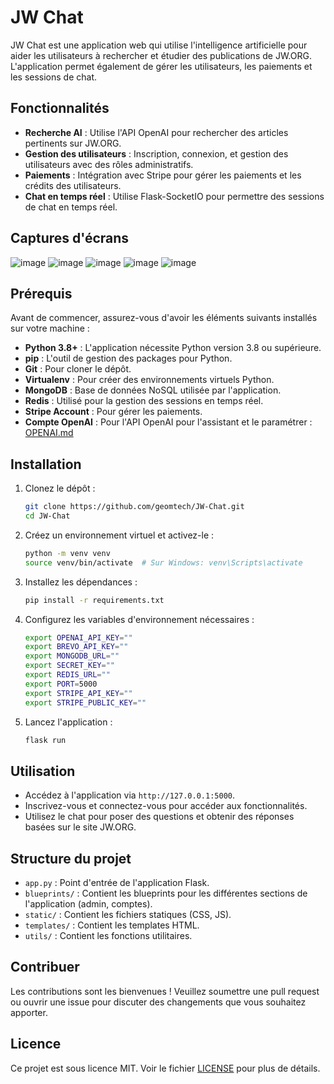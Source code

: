 # JW Chat

JW Chat est une application web qui utilise l'intelligence artificielle pour aider les utilisateurs à rechercher et étudier des publications de JW.ORG. L'application permet également de gérer les utilisateurs, les paiements et les sessions de chat.

## Fonctionnalités

- **Recherche AI** : Utilise l'API OpenAI pour rechercher des articles pertinents sur JW.ORG.
- **Gestion des utilisateurs** : Inscription, connexion, et gestion des utilisateurs avec des rôles administratifs.
- **Paiements** : Intégration avec Stripe pour gérer les paiements et les crédits des utilisateurs.
- **Chat en temps réel** : Utilise Flask-SocketIO pour permettre des sessions de chat en temps réel.

## Captures d'écrans

![image](https://github.com/user-attachments/assets/54a20c48-fbdb-41cb-bc5e-16f0927f5a4e)
![image](https://github.com/user-attachments/assets/e31b1638-7e55-4452-9f73-5a04f26da36a)
![image](https://github.com/user-attachments/assets/0ff3699b-6250-41b2-8f6b-eb3ffda25c97)
![image](https://github.com/user-attachments/assets/a227d8d0-ae25-439d-ab3f-7ba01fe06d66)
![image](https://github.com/user-attachments/assets/490f3ff6-b5f8-447d-adfb-64095fb99b65)

## Prérequis

Avant de commencer, assurez-vous d'avoir les éléments suivants installés sur votre machine :

- **Python 3.8+** : L'application nécessite Python version 3.8 ou supérieure.
- **pip** : L'outil de gestion des packages pour Python.
- **Git** : Pour cloner le dépôt.
- **Virtualenv** : Pour créer des environnements virtuels Python.
- **MongoDB** : Base de données NoSQL utilisée par l'application.
- **Redis** : Utilisé pour la gestion des sessions en temps réel.
- **Stripe Account** : Pour gérer les paiements.
- **Compte OpenAI** : Pour l'API OpenAI pour l'assistant et le paramétrer : [OPENAI.md](OPENAI.md)


## Installation

1. Clonez le dépôt :
    ```sh
    git clone https://github.com/geomtech/JW-Chat.git
    cd JW-Chat
    ```

2. Créez un environnement virtuel et activez-le :
    ```sh
    python -m venv venv
    source venv/bin/activate  # Sur Windows: venv\Scripts\activate
    ```

3. Installez les dépendances :
    ```sh
    pip install -r requirements.txt
    ```

4. Configurez les variables d'environnement nécessaires :
    ```sh
    export OPENAI_API_KEY=""
    export BREVO_API_KEY=""
    export MONGODB_URL=""
    export SECRET_KEY=""
    export REDIS_URL=""
    export PORT=5000
    export STRIPE_API_KEY=""
    export STRIPE_PUBLIC_KEY=""
    ```

5. Lancez l'application :
    ```sh
    flask run
    ```

## Utilisation

- Accédez à l'application via `http://127.0.0.1:5000`.
- Inscrivez-vous et connectez-vous pour accéder aux fonctionnalités.
- Utilisez le chat pour poser des questions et obtenir des réponses basées sur le site JW.ORG.

## Structure du projet

- `app.py` : Point d'entrée de l'application Flask.
- `blueprints/` : Contient les blueprints pour les différentes sections de l'application (admin, comptes).
- `static/` : Contient les fichiers statiques (CSS, JS).
- `templates/` : Contient les templates HTML.
- `utils/` : Contient les fonctions utilitaires.

## Contribuer

Les contributions sont les bienvenues ! Veuillez soumettre une pull request ou ouvrir une issue pour discuter des changements que vous souhaitez apporter.

## Licence

Ce projet est sous licence MIT. Voir le fichier [LICENSE](LICENSE) pour plus de détails.
